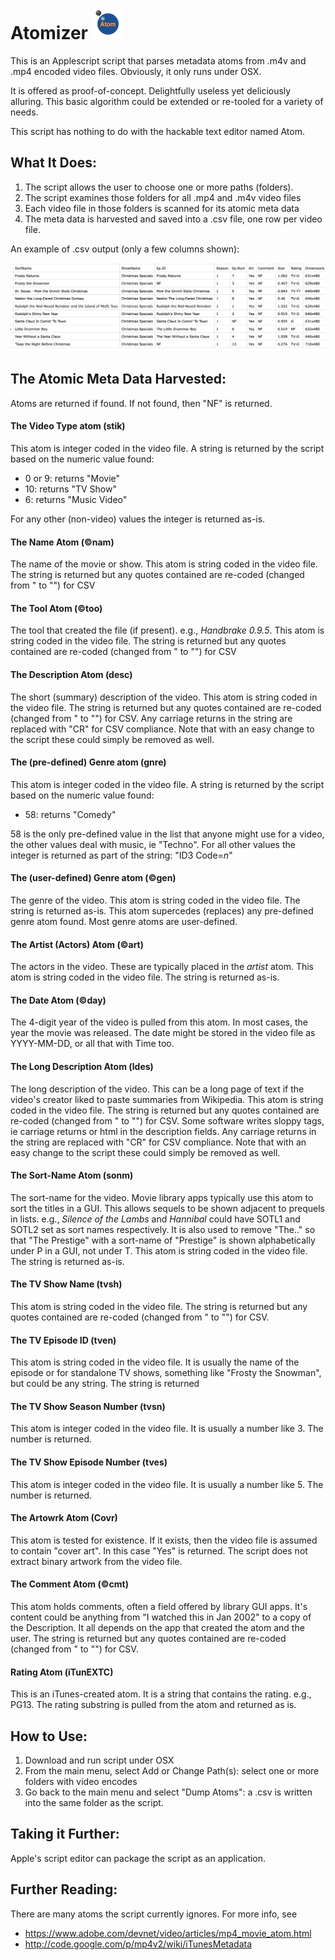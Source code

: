 # Atomizer ![logo](Icon-small.png)

This is an Applescript script that parses metadata atoms from .m4v and .mp4 encoded video files.
Obviously, it only runs under OSX.

It is offered as proof-of-concept. Delightfully useless yet deliciously alluring. This basic algorithm could be extended or re-tooled for a variety of needs.

This script has nothing to do with the hackable text editor named Atom.

## What It Does:

1. The script allows the user to choose one or more paths (folders).
2. The script examines those folders for all .mp4 and .m4v video files
3. Each video file in those folders is scanned for its atomic meta data
4. The meta data is harvested and saved into a .csv file, one row per video file.

An example of .csv output (only a few columns shown):

![output](output.png)

## The Atomic Meta Data Harvested:
Atoms are returned if found. If not found, then "NF" is returned.

#### The Video Type atom (stik)
This atom is integer coded in the video file. A string is returned by the script based on the numeric value found:
- 0 or 9: returns "Movie"
- 10: returns "TV Show"
- 6: returns "Music Video"

For any other (non-video) values the integer is returned as-is.

#### The Name Atom (©nam)
The name of the movie or show. This atom is string coded in the video file. The string is returned but any quotes contained are re-coded (changed from " to "") for CSV

#### The Tool Atom (©too)
The tool that created the file (if present). e.g., *Handbrake 0.9.5*. This atom is string coded in the video file. The string is returned but any quotes contained are re-coded (changed from " to "") for CSV

#### The Description Atom (desc)
The short (summary) description of the video. This atom is string coded in the video file. The string is returned but any quotes contained are re-coded (changed from " to "") for CSV. Any carriage returns in the string are replaced with "CR" for CSV compliance. Note that with an easy change to the script these could simply be removed as well.

#### The (pre-defined) Genre atom (gnre)
This atom is integer coded in the video file. A string is returned by the script based on the numeric value found:
- 58: returns "Comedy"

58 is the only pre-defined value in the list that anyone might use for a video, the other values deal with music, ie "Techno". For all other values the integer is returned as part of the string: "ID3 Code=*n*"

#### The (user-defined) Genre atom (©gen)
The genre of the video. This atom is string coded in the video file. The string is returned as-is.
This atom supercedes (replaces) any pre-defined genre atom found. Most genre atoms are user-defined.

#### The Artist (Actors) Atom (©art)
The actors in the video. These are typically placed in the *artist* atom. This atom is string coded in the video file. The string is returned as-is.

#### The Date Atom (©day)
The 4-digit year of the video is pulled from this atom. In most cases, the year the movie was released. The date might be stored in the video file as YYYY-MM-DD, or all that with Time too.

#### The Long Description Atom (ldes)
The long description of the video. This can be a long page of text if the video's creator liked to paste summaries from Wikipedia. This atom is string coded in the video file. The string is returned but any quotes contained are re-coded (changed from " to "") for CSV. Some software writes sloppy tags, ie carriage returns or html in the description fields. Any carriage returns in the string are replaced with "CR" for CSV compliance. Note that with an easy change to the script these could simply be removed as well.

#### The Sort-Name Atom (sonm)
The sort-name for the video. Movie library apps typically use this atom to sort the titles in a GUI. This allows sequels to be shown adjacent to prequels in lists. e.g., *Silence of the Lambs* and *Hannibal* could have SOTL1 and SOTL2 set as sort names respectively. It is also used to remove "The.." so that "The Prestige" with a sort-name of "Prestige" is shown alphabetically under P in a GUI, not under T. This atom is string coded in the video file. The string is returned as-is.

#### The TV Show Name (tvsh)
This atom is string coded in the video file. The string is returned but any quotes contained are re-coded (changed from " to "") for CSV.

#### The TV Episode ID (tven)
This atom is string coded in the video file. It is usually the name of the episode or for standalone TV shows, something like "Frosty the Snowman", but could be any string. The string is returned

#### The TV Show Season Number (tvsn)
This atom is integer coded in the video file. It is usually a number like 3. The number is returned.

#### The TV Show Episode Number (tves)
This atom is integer coded in the video file. It is usually a number like 5. The number is returned.

#### The Artowrk Atom (Covr)
This atom is tested for existence. If it exists, then the video file is assumed to contain "cover art". In this case "Yes" is returned. The script does not extract binary artwork from the video file.

#### The Comment Atom (©cmt)
This atom holds comments, often a field offered by library GUI apps. It's content could be anything from "I watched this in Jan 2002" to a copy of the Description. It all depends on the app that created the atom and the user.
The string is returned but any quotes contained are re-coded (changed from " to "") for CSV. 

#### Rating Atom (iTunEXTC)
This is an iTunes-created atom. It is a string that contains the rating. e.g., PG13. The rating substring is pulled from the atom and returned as is.

## How to Use:
1. Download and run script under OSX
2. From the main menu, select Add or Change Path(s): select one or more folders with video encodes
3. Go back to the main menu and select "Dump Atoms": a .csv is written into the same folder as the script.

## Taking it Further:
Apple's script editor can package the script as an application.

## Further Reading:
There are many atoms the script currently ignores. For more info, see 
- https://www.adobe.com/devnet/video/articles/mp4_movie_atom.html
- http://code.google.com/p/mp4v2/wiki/iTunesMetadata
